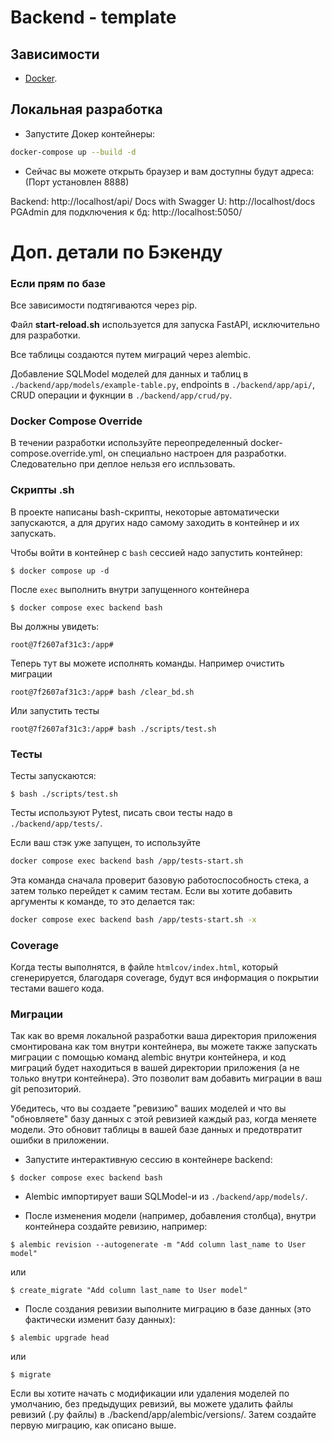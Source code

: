 # Backend - template

## Зависимости

* [Docker](https://www.docker.com/).

## Локальная разработка

* Запустите Докер контейнеры:

```bash
docker-compose up --build -d
```

* Сейчас вы можете открыть браузер и вам доступны будут адреса:
(Порт установлен 8888)

Backend: http://localhost/api/
Docs with Swagger U: http://localhost/docs
PGAdmin для подключения к бд: http://localhost:5050/

# Доп. детали по Бэкенду

### Если прям по базе

Все зависимости подтягиваются через pip. 

Файл **start-reload.sh** используется для запуска FastAPI, исключительно для разработки.

Все таблицы создаются путем миграций через alembic.

Добавление SQLModel моделей для данных и таблиц в `./backend/app/models/example-table.py`, endpoints в `./backend/app/api/`, CRUD операции и фукнции в `./backend/app/crud/py`.

### Docker Compose Override

В течении разработки используйте переопределенный docker-compose.override.yml, он специально настроен для разработки. Следовательно при деплое нельзя его испльзовать.


### Скрипты .sh

В проекте написаны bash-скрипты, некоторые автоматически запускаются, а для других надо самому заходить в контейнер и их запускать.

Чтобы войти в контейнер с `bash` сессией надо запустить контейнер:

```console
$ docker compose up -d
```

После `exec` выполнить внутри запущенного контейнера

```console
$ docker compose exec backend bash
```

Вы должны увидеть:

```console
root@7f2607af31c3:/app#
```

Теперь тут вы можете исполнять команды. Например очистить миграции

```console
root@7f2607af31c3:/app# bash /clear_bd.sh
```

Или запустить тесты

```console
root@7f2607af31c3:/app# bash ./scripts/test.sh
```

### Тесты

Тесты запускаются:

```console
$ bash ./scripts/test.sh
```

Тесты используют Pytest, писать свои тесты надо в `./backend/app/tests/`.

Если ваш стэк уже запущен, то используйте

```bash
docker compose exec backend bash /app/tests-start.sh
```
Эта команда сначала проверит базовую работоспособность стека, а затем только перейдет к самим тестам.
Если вы хотите добавить аргументы к команде, то это делается так:

```bash
docker compose exec backend bash /app/tests-start.sh -x
```

### Coverage

Когда тесты выполнятся, в файле `htmlcov/index.html`, который сгенерируется, благодаря coverage, будут вся информация о покрытии тестами вашего кода.

### Миграции

Так как во время локальной разработки ваша директория приложения смонтирована как том внутри контейнера, вы можете также запускать миграции с помощью команд alembic внутри контейнера, и код миграций будет находиться в вашей директории приложения (а не только внутри контейнера). Это позволит вам добавить миграции в ваш git репозиторий.

Убедитесь, что вы создаете "ревизию" ваших моделей и что вы "обновляете" базу данных с этой ревизией каждый раз, когда меняете модели. Это обновит таблицы в вашей базе данных и предотвратит ошибки в приложении.

* Запустите интерактивную сессию в контейнере backend:
```console
$ docker compose exec backend bash
```

* Alembic импортирует ваши SQLModel-и из `./backend/app/models/`.

* После изменения модели (например, добавления столбца), внутри контейнера создайте ревизию, например:
```console
$ alembic revision --autogenerate -m "Add column last_name to User model"
```
или
```console
$ create_migrate "Add column last_name to User model"
```
* После создания ревизии выполните миграцию в базе данных (это фактически изменит базу данных):

```console
$ alembic upgrade head
```

или
```console
$ migrate
```

Если вы хотите начать с модификации или удаления моделей по умолчанию, без предыдущих ревизий, вы можете удалить файлы ревизий (.py файлы) в ./backend/app/alembic/versions/. Затем создайте первую миграцию, как описано выше.
